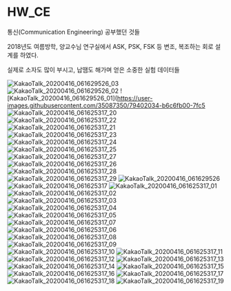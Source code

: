 # HW_CE
통신(Communication Engineering) 공부했던 것들

2018년도 여름방학, 양교수님 연구실에서
ASK, PSK, FSK 등 변조, 복조하는 회로 설계를 하였다.

실제로 소자도 많이 부시고, 납땜도 해가며
얻은 소중한 실험 데이터들

![KakaoTalk_20200416_061629526_03](https://user-images.githubusercontent.com/35087350/79402030-b3337400-7fc5-11ea-9bee-749ce46873bd.jpg)
![KakaoTalk_20200416_061629526_02](https://user-images.githubusercontent.com/35087350/79402033-b62e6480-7fc5-11ea-9f84-c7bf2547729d.jpg)
![KakaoTalk_20200416_061629526_01](https://user-images.githubusercontent.com/35087350/79402034-b6c6fb00-7fc5
![KakaoTalk_20200416_061625317_20](https://user-images.githubusercontent.com/35087350/79402106-e70e9980-7fc5-11ea-9043-82ff934d69c4.jpg)
![KakaoTalk_20200416_061625317_22](https://user-images.githubusercontent.com/35087350/79402109-e8d85d00-7fc5-11ea-8557-78ff45e250f0.jpg)
![KakaoTalk_20200416_061625317_21](https://user-images.githubusercontent.com/35087350/79402111-eb3ab700-7fc5-11ea-965b-97f3a374db89.jpg)
![KakaoTalk_20200416_061625317_23](https://user-images.githubusercontent.com/35087350/79402116-ee35a780-7fc5-11ea-9f81-ea73baa96307.jpg)
![KakaoTalk_20200416_061625317_24](https://user-images.githubusercontent.com/35087350/79402121-f0980180-7fc5-11ea-835c-1ab3a79a56c4.jpg)
![KakaoTalk_20200416_061625317_25](https://user-images.githubusercontent.com/35087350/79402126-f2fa5b80-7fc5-11ea-9593-be77525ca1a5.jpg)
![KakaoTalk_20200416_061625317_27](https://user-images.githubusercontent.com/35087350/79402129-f4c41f00-7fc5-11ea-9e1c-8983c3f3c6c7.jpg)
![KakaoTalk_20200416_061625317_26](https://user-images.githubusercontent.com/35087350/79402135-f5f54c00-7fc5-11ea-9145-087a4bae502d.jpg)
![KakaoTalk_20200416_061625317_28](https://user-images.githubusercontent.com/35087350/79402140-f857a600-7fc5-11ea-9ded-4876e198ebf1.jpg)
![KakaoTalk_20200416_061625317_29](https://user-images.githubusercontent.com/35087350/79402143-f988d300-7fc5-11ea-9cca-c6b97ffbcd09.jpg)
![KakaoTalk_20200416_061629526](https://user-images.githubusercontent.com/35087350/79402039-bd557280-7fc5-11ea-8297-eb94460943da.jpg)
![KakaoTalk_20200416_061625317](https://user-images.githubusercontent.com/35087350/79402044-bfb7cc80-7fc5-11ea-861f-2805ef92887a.jpg)
![KakaoTalk_20200416_061625317_01](https://user-images.githubusercontent.com/35087350/79402046-c2b2bd00-7fc5-11ea-9492-7401e531a302.jpg)
![KakaoTalk_20200416_061625317_02](https://user-images.githubusercontent.com/35087350/79402050-c5151700-7fc5-11ea-962e-8ade834bf449.jpg)
![KakaoTalk_20200416_061625317_03](https://user-images.githubusercontent.com/35087350/79402055-c7777100-7fc5-11ea-804d-70e41455b4fc.jpg)
![KakaoTalk_20200416_061625317_04](https://user-images.githubusercontent.com/35087350/79402060-c9d9cb00-7fc5-11ea-9d67-f97079593d4e.jpg)
![KakaoTalk_20200416_061625317_05](https://user-images.githubusercontent.com/35087350/79402062-cba38e80-7fc5-11ea-9926-ca6b389ff378.jpg)
![KakaoTalk_20200416_061625317_07](https://user-images.githubusercontent.com/35087350/79402066-cd6d5200-7fc5-11ea-9e75-4b7ca88b5983.jpg)
![KakaoTalk_20200416_061625317_06](https://user-images.githubusercontent.com/35087350/79402068-ce9e7f00-7fc5-11ea-928c-b3dab49cc0e4.jpg)
![KakaoTalk_20200416_061625317_08](https://user-images.githubusercontent.com/35087350/79402071-d0684280-7fc5-11ea-88fd-137fc3908057.jpg)
![KakaoTalk_20200416_061625317_09](https://user-images.githubusercontent.com/35087350/79402073-d2ca9c80-7fc5-11ea-8d4b-71f33679ae65.jpg)
![KakaoTalk_20200416_061625317_10](https://user-images.githubusercontent.com/35087350/79402074-d4946000-7fc5-11ea-95b2-400f30a0c0a2.jpg)
![KakaoTalk_20200416_061625317_11](https://user-images.githubusercontent.com/35087350/79402075-d65e2380-7fc5-11ea-9b50-7d37e8f3b6b3.jpg)
![KakaoTalk_20200416_061625317_12](https://user-images.githubusercontent.com/35087350/79402077-d827e700-7fc5-11ea-93fd-ac07fe349a79.jpg)
![KakaoTalk_20200416_061625317_13](https://user-images.githubusercontent.com/35087350/79402079-d9f1aa80-7fc5-11ea-8e5b-1ecae67fc2d2.jpg)
![KakaoTalk_20200416_061625317_14](https://user-images.githubusercontent.com/35087350/79402081-dbbb6e00-7fc5-11ea-90e1-1e0b5055e84d.jpg)
![KakaoTalk_20200416_061625317_15](https://user-images.githubusercontent.com/35087350/79402085-dd853180-7fc5-11ea-8302-28cf5825ef7c.jpg)
![KakaoTalk_20200416_061625317_16](https://user-images.githubusercontent.com/35087350/79402091-df4ef500-7fc5-11ea-8f38-9fb612055875.jpg)
![KakaoTalk_20200416_061625317_17](https://user-images.githubusercontent.com/35087350/79402094-e118b880-7fc5-11ea-9a54-4c718b422ef1.jpg)
![KakaoTalk_20200416_061625317_18](https://user-images.githubusercontent.com/35087350/79402095-e2e27c00-7fc5-11ea-979d-5e8e7a8fe1d4.jpg)
![KakaoTalk_20200416_061625317_19](https://user-images.githubusercontent.com/35087350/79402101-e4ac3f80-7fc5-11ea-8bb6-acc73a7f2b66.jpg)
